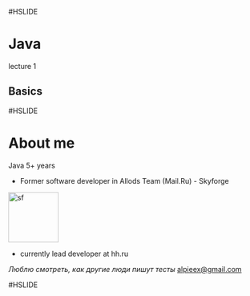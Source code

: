 #HSLIDE
# Java
lecture 1
## Basics

#HSLIDE
# About me
Java 5+ years
- Former software developer in Allods Team (Mail.Ru) - Skyforge
<img src="lecture01/presentation/img/sf.png" alt="sf" style="width: 100px;"/>

- currently lead developer at hh.ru

*Люблю смотреть, как другие люди пишут тесты*
alpieex@gmail.com

#HSLIDE